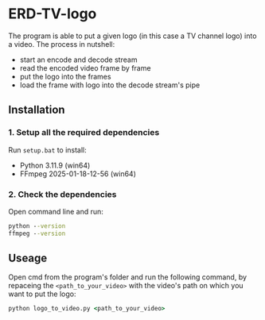# ERD-TV-logo

The program is able to put a given logo (in this case a TV channel logo) into a video. The process in nutshell:
- start an encode and decode stream
- read the encoded video frame by frame
- put the logo into the frames
- load the frame with logo into the decode stream's pipe

## Installation
### 1. Setup all the required dependencies
   Run `setup.bat` to install:
   - Python 3.11.9 (win64)
   - FFmpeg 2025-01-18-12-56 (win64)
### 2. Check the dependencies
   Open command line and run:
   ```cmd
   python --version
   ffmpeg --version
   ```
## Useage
   Open cmd from the program's folder and run the following command, by repaceing the `<path_to_your_video>` with the video's path on which you want to put the logo:
   ```cmd
   python logo_to_video.py <path_to_your_video>
   ```